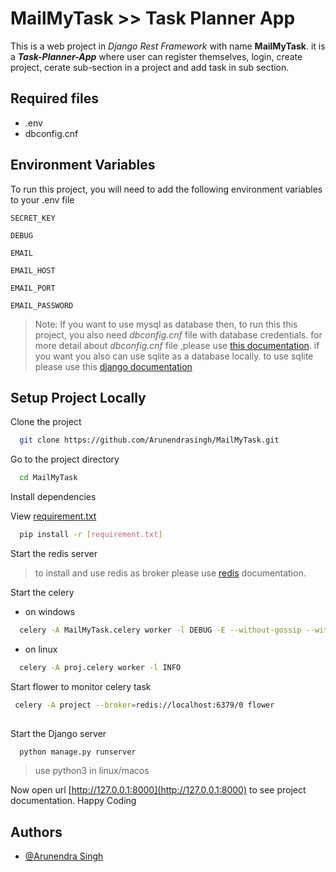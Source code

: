 
# MailMyTask >> Task Planner App

This is a web project in *Django Rest Framework* with name **MailMyTask**. it is a ***Task-Planner-App*** where user can register themselves, login, create project, cerate sub-section in a project and add task in sub section.

## Required files
 - .env
 - dbconfig.cnf

## Environment Variables

To run this project, you will need to add the following environment variables to your .env file

`SECRET_KEY`

`DEBUG`

`EMAIL`

`EMAIL_HOST`

`EMAIL_PORT`

`EMAIL_PASSWORD`
> Note: 
> If you want to use mysql as database then, to run this this project, you also need *dbconfig.cnf* file with database credentials. for more detail about *dbconfig.cnf* file ,please use [this documentation](https://docs.djangoproject.com/en/5.0/ref/databases/#mysql-notes). if you want you also can use sqlite as a database locally. to use sqlite please use this [django documentation](https://docs.djangoproject.com/en/5.0/ref/databases/#sqlite-notes)

## Setup Project Locally

Clone the project

```bash
  git clone https://github.com/Arunendrasingh/MailMyTask.git
```

Go to the project directory

```bash
  cd MailMyTask
```

Install dependencies

View [requirement.txt](./requirements.txt)

```bash
  pip install -r [requirement.txt]
```

Start the redis server
 > to install and use redis as broker please use [redis](https://redis.io/docs/) documentation.

Start the celery
 - on windows
```bash
  celery -A MailMyTask.celery worker -l DEBUG -E --without-gossip --without-mingle --without-heartbeat -Ofair --pool=solo
```
- on linux
```bash
  celery -A proj.celery worker -l INFO
```

Start flower to monitor celery task
```bash
 celery -A project --broker=redis://localhost:6379/0 flower
  
```
Start the Django server

```bash
  python manage.py runserver
```
 > use python3 in linux/macos

Now open url [http://127.0.0.1:8000](http://127.0.0.1:8000) to see project documentation.
Happy Coding


## Authors

- [@Arunendra Singh](https://www.github.com/arunendrasingh)

